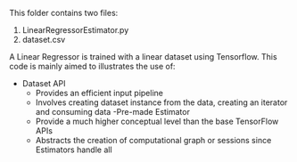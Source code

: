 This folder contains two files:

1. LinearRegressorEstimator.py
2. dataset.csv

A Linear Regressor is trained with a linear dataset using Tensorflow. This code is mainly aimed to illustrates the use of:

- Dataset API
   - Provides an efficient input pipeline
   - Involves creating dataset instance from the data, creating an iterator and consuming data
-Pre-made Estimator
   - Provide a much higher conceptual level than the base TensorFlow APIs
   - Abstracts the creation of computational graph or sessions since Estimators handle all

